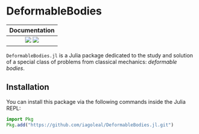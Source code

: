 # DeformableBodies

| **Documentation**                 |
|:--------------------------------: |
| [![][docs-stable-img]][docs-stable-url]  [![][docs-dev-img]][docs-dev-url] |


`DeformableBodies.jl` is a Julia package dedicated
to the study and solution of a special class of problems from classical mechanics:
_deformable bodies_.

## Installation
You can install this package via the following commands inside the Julia REPL:

```julia
import Pkg
Pkg.add("https://github.com/iagoleal/DeformableBodies.jl.git")
```

[docs-stable-img]: https://img.shields.io/badge/docs-stable-blue.svg
[docs-stable-url]: https://iagoleal.github.io/DeformableBodies.jl/stable/
[docs-dev-img]: https://img.shields.io/badge/docs-dev-blue.svg
[docs-dev-url]: https://iagoleal.github.io/DeformableBodies.jl/dev/
